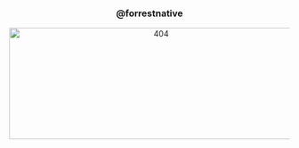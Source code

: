 
<div id="container">
  <h3 align="center">@forrestnative</h3>
  <p align="center">
    <img src="https://user-images.githubusercontent.com/121767373/212198132-74f3b763-16d4-4d5b-8d65-cf06f972f195.jpeg" width="530" height="200" alt="404"/>
  </p>
</div>
